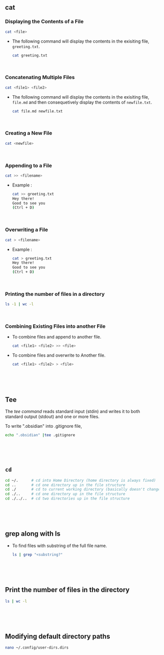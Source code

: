 ## cat

### Displaying the Contents of a File

```bash
cat <file>
```

- The following command will display the contents in the exisiting file, `greeting.txt`.

  ```bash
  cat greeting.txt
  ```

<br>

### Concatenating Multiple Files

```bash
cat <file1> <file2>
```

- The following command will display the contents in the exisiting file, `file.md` and then consequetively display the contents of `newfile.txt`.

  ```bash
  cat file.md newfile.txt
  ```

<br>

### Creating a New File

```bash
cat <newfile>
```

<br>

### Appending to a File

```bash
cat >> <filename>
```

- Example :

  ```bash
  cat >> greeting.txt
  Hey there!
  Good to see you
  (Ctrl + D)
  ```

<br>

### Overwriting a File

```bash
cat > <filename>
```

- Example :

  ```bash
  cat > greeting.txt
  Hey there!
  Good to see you
  (Ctrl + D)
  ```

<br>

### Printing the number of files in a directory

```bash
ls -1 | wc -l
```

<br>

### Combining Existing Files into another File

- To combine files and append to another file.

  ```bash
  cat <file1> <file2> >> <file>
  ```

- To combine files and overwrite to Another file.

  ```bash
  cat <file1> <file2> > <file>
  ```

<br>
<br>
<br>

## Tee

The *tee command* reads standard input (stdin) and writes it to both standard output (stdout) and one or more files.

To write ".obsidian" into .gitignore file,

```bash
echo ".obsidian" |tee .gitignore
```

<br/>
<br/>
<br/>

## `cd `

```bash
cd ~/.      # cd into Home Directory (home directory is always fixed)
cd ..       # cd one directory up in the file structure
cd ./       # cd to current working directory (basically doesn't change directories)
cd ./..     # cd one directory up in the file structure
cd ./../..  # cd two directories up in the file structure
```

<br>
<br>
<br>

## grep along with ls

- To find files with substring of the full file name.

  ```bash
  ls | grep "<substring?"
  ```

<br>
<br>
<br>

## Print the number of files in the directory

```bash
ls | wc -l
```

<br>
<br>
<br>

## Modifying default directory paths

```bash
nano ~/.config/user-dirs.dirs
```
